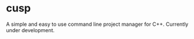 # cusp
A simple and easy to use command line project manager for C++. Currently under development. 
